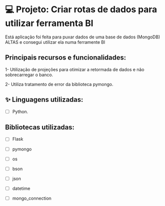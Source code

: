 
# 💻 Projeto: Criar rotas de dados para utilizar ferramenta BI


Está aplicação foi feita para puxar dados de uma base de dados (MongoDB) ALTAS e consegui utilizar ela numa ferramente BI

## Principais recursos e funcionalidades:

1- Utilização de projeções para otimizar a retormada de dados e não sobrecarregar o banco.

2- Utiliza tratamento de error da biblioteca pymongo.





## ✨ Linguagens utilizadas:

-   [ ] Python.

## Bibliotecas utilizadas:
-   [ ] Flask
-   [ ] pymongo
-   [ ] os
-   [ ] bson
-   [ ] json
-   [ ] datetime
-   [ ] mongo_connection


